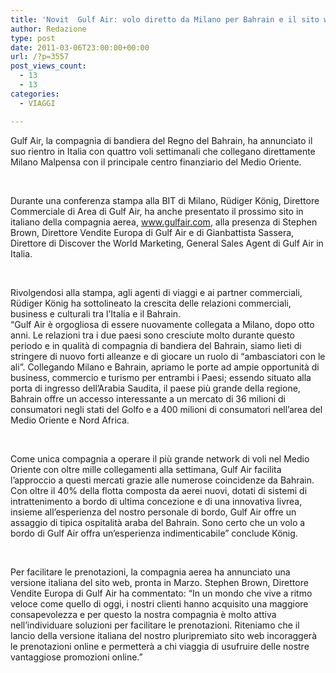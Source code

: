 ```yaml
---
title: 'Novit  Gulf Air: volo diretto da Milano per Bahrain e il sito web in italiano'
author: Redazione
type: post
date: 2011-03-06T23:00:00+00:00
url: /?p=3557
post_views_count:
  - 13
  - 13
categories:
  - VIAGGI

---
```

Gulf Air, la compagnia di bandiera del Regno del Bahrain, ha annunciato il suo rientro in Italia con quattro voli settimanali che collegano direttamente Milano Malpensa con il principale centro finanziario del Medio Oriente.

&nbsp;

Durante una conferenza stampa alla BIT di Milano, R&uuml;diger K&ouml;nig, Direttore Commerciale di Area di Gulf Air, ha anche presentato il prossimo sito in italiano della compagnia aerea, www.gulfair.com, alla presenza di Stephen Brown, Direttore Vendite Europa di Gulf Air e di Gianbattista Sassera, Direttore di Discover the World Marketing, General Sales Agent di Gulf Air in Italia.

&nbsp;

Rivolgendosi alla stampa, agli agenti di viaggi e ai partner commerciali, R&uuml;diger K&ouml;nig ha sottolineato la crescita delle relazioni commerciali, business e culturali tra l&rsquo;Italia e il Bahrain.&nbsp;&nbsp;  
&ldquo;Gulf Air &egrave; orgogliosa di essere nuovamente collegata a Milano, dopo otto anni. Le relazioni tra i due paesi sono cresciute molto durante questo periodo e in qualit&agrave; di compagnia di bandiera del Bahrain, siamo lieti di stringere di nuovo forti alleanze e di giocare un ruolo di &ldquo;ambasciatori con le ali&rdquo;. Collegando Milano e Bahrain, apriamo le porte ad ampie opportunit&agrave; di business, commercio e turismo per entrambi i Paesi; essendo situato alla porta di ingresso dell&rsquo;Arabia Saudita, il paese pi&ugrave; grande della regione, Bahrain offre un accesso interessante a un mercato di 36 milioni di consumatori negli stati del Golfo e a 400 milioni di consumatori nell&rsquo;area del Medio Oriente e Nord Africa.

&nbsp;

Come unica compagnia a operare il pi&ugrave; grande network di voli nel Medio Oriente con oltre mille collegamenti alla settimana, Gulf Air facilita l&rsquo;approccio a questi mercati grazie alle numerose coincidenze da Bahrain. Con oltre il 40% della flotta composta da aerei nuovi, dotati di sistemi di intrattenimento a bordo di ultima concezione e di una innovativa livrea, insieme all&rsquo;esperienza del nostro personale di bordo, Gulf Air offre un assaggio di tipica ospitalit&agrave; araba del Bahrain. Sono certo che un volo a bordo di Gulf Air offra un&rsquo;esperienza indimenticabile&rdquo; conclude K&ouml;nig.

&nbsp;

Per facilitare le prenotazioni, la compagnia aerea ha annunciato una versione italiana del sito web, pronta in Marzo. Stephen Brown, Direttore Vendite Europa di Gulf Air ha commentato: &ldquo;In un mondo che vive a ritmo veloce come quello di oggi, i nostri clienti hanno acquisito una maggiore consapevolezza e per questo la nostra compagnia &egrave; molto attiva nell&rsquo;individuare soluzioni per facilitare le prenotazioni. Riteniamo che il lancio della versione italiana del nostro pluripremiato sito web incoragger&agrave; le prenotazioni online e permetter&agrave; a chi viaggia di usufruire delle nostre vantaggiose promozioni online.&rdquo;  
&nbsp;